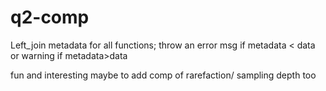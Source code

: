 # q2-comp

Left_join metadata for all functions; throw an error msg if metadata < data
or warning if metadata>data

fun and interesting maybe to add comp of rarefaction/ sampling depth too
